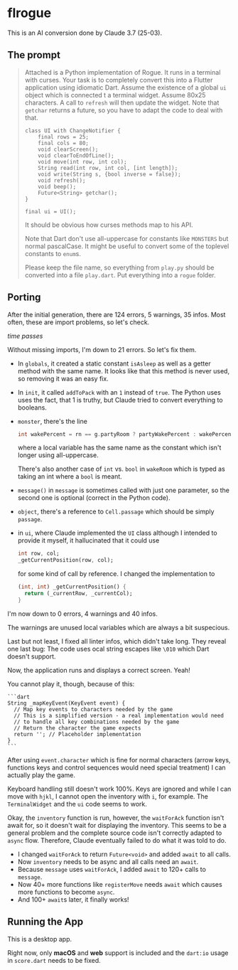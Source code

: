 # flrogue

This is an AI conversion done by Claude 3.7 (25-03).

## The prompt

> Attached is a Python implementation of Rogue. It runs in a terminal with curses. Your task is to completely convert this into a Flutter application using idiomatic Dart. Assume the existence of a global `ui` object which is connected t a terminal widget. Assume 80x25 characters. A call to `refresh` will then update the widget. Note that `getchar` returns a future, so you have to adapt the code to deal with that.
>
> ```
> class UI with ChangeNotifier {
>     final rows = 25;
>     final cols = 80;
>     void clearScreen();
>     void clearToEndOfLine();
>     void move(int row, int col);
>     String read(int row, int col, [int length]);
>     void write(String s, {bool inverse = false});
>     void refresh();
>     void beep();
>     Future<String> getchar();
> }
> 
> final ui = UI();
> ```
>
> It should be obvious how curses methods map to his API.
> 
> Note that Dart don't use all-uppercase for constants like `MONSTERS` but normal pascalCase. It might be useful to convert some of the toplevel constants to `enum`s.
>
> Please keep the file name, so everything from `play.py` should be converted into a file `play.dart`. Put everything into a `rogue` folder.

## Porting

After the initial generation, there are 124 errors, 5 warnings, 35 infos. Most often, these are import problems, so let's check. 

_time passes_ 

Without missing imports, I'm down to 21 errors. So let's fix them.

- In `globals`, it created a static constant `isAsleep` as well as a getter method with the same name. It looks like that this method is never used, so removing it was an easy fix.
- In `init`, it called `addToPack` with an `1` instead of `true`. The Python uses uses the fact, that 1 is truthy, but Claude tried to convert everything to booleans. 
- `monster`, there's the line
    ```dart
    int wakePercent = rn == g.partyRoom ? partyWakePercent : wakePercent;
    ```
    where a local variable has the same name as the constant which isn't longer using all-uppercase. 
    
    There's also another case of `int` vs. `bool` in `wakeRoom` which is typed as taking an int where a `bool` is meant.
- `message()` in `message` is sometimes called with just one parameter, so the second one is optional (correct in the Python code).
- `object`, there's a reference to `Cell.passage` which should be simply `passage`.
- in `ui`, where Claude implemented the `UI` class although I intended to provide it myself, it hallucinated that it could use
    ```dart
    int row, col;
    _getCurrentPosition(row, col);
    ```
    for some kind of call by reference. I changed the implementation to
    ```dart
    (int, int) _getCurrentPosition() {
      return (_currentRow, _currentCol);
    }
    ```

I'm now down to 0 errors, 4 warnings and 40 infos.

The warnings are unused local variables which are always a bit suspecious.

Last but not least, I fixed all linter infos, which didn't take long. They reveal one last bug: The code uses ocal string escapes like `\010` which Dart doesn't support.

Now, the application runs and displays a correct screen. Yeah!

You cannot play it, though, because of this:

    ```dart
    String _mapKeyEvent(KeyEvent event) {
      // Map key events to characters needed by the game
      // This is a simplified version - a real implementation would need
      // to handle all key combinations needed by the game
      // Return the character the game expects
      return ''; // Placeholder implementation
    }
    ```

After using `event.character` which is fine for normal characters (arrow keys, functions keys and control sequences would need special treatment) I can actually play the game.

Keyboard handling still doesn't work 100%. Keys are ignored and while I can move with `hjkl`, I cannot open the inventory with `i`, for example. The `TerminalWidget` and the `ui` code seems to work.

Okay, the `inventory` function is run, however, the `waitForAck` function isn't await for, so it doesn't wait for displaying the inventory. This seems to be a general problem and the complete source code isn't correctly adapted to `async` flow. Therefore, Claude eventually failed to do what it was told to do.

- I changed `waitForAck` to return `Future<void>` and added `await` to all calls.
- Now `inventory` needs to be async and all calls need an `await`.
- Because `message` uses `waitForAck`, I added `await` to 120+ calls to `message`.
- Now 40+ more functions like `registerMove` needs `await` which causes more functions to become `async`.
- And 100+ `await`s later, it finally works!

## Running the App

This is a desktop app.

Right now, only **macOS** and **web** support is included and the `dart:io` usage in `score.dart` needs to be fixed.